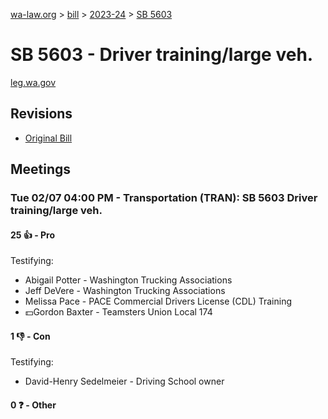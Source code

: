 [wa-law.org](/) > [bill](/bill/) > [2023-24](/bill/2023-24/) > [SB 5603](/bill/2023-24/sb/5603/)

# SB 5603 - Driver training/large veh.
[leg.wa.gov](https://app.leg.wa.gov/billsummary?BillNumber=5603&Year=2023&Initiative=false)

## Revisions
* [Original Bill](1/)

## Meetings
### Tue 02/07 04:00 PM - Transportation (TRAN): SB 5603 Driver training/large veh.
#### 25 👍 - Pro
Testifying:
* Abigail Potter - Washington Trucking Associations
* Jeff DeVere - Washington Trucking Associations
* Melissa Pace - PACE Commercial Drivers License (CDL) Training
* 💵Gordon Baxter - Teamsters Union Local 174

#### 1 👎 - Con
Testifying:
* David-Henry Sedelmeier - Driving School owner

#### 0 ❓ - Other
